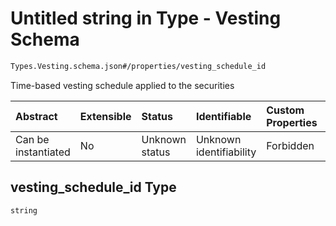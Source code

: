 # Untitled string in Type - Vesting Schema

```txt
Types.Vesting.schema.json#/properties/vesting_schedule_id
```

Time-based vesting schedule applied to the securities

| Abstract            | Extensible | Status         | Identifiable            | Custom Properties | Additional Properties | Access Restrictions | Defined In                                                                  |
| :------------------ | :--------- | :------------- | :---------------------- | :---------------- | :-------------------- | :------------------ | :-------------------------------------------------------------------------- |
| Can be instantiated | No         | Unknown status | Unknown identifiability | Forbidden         | Allowed               | none                | [Vesting.schema.json*](../types/Vesting.schema.json "open original schema") |

## vesting_schedule_id Type

`string`
